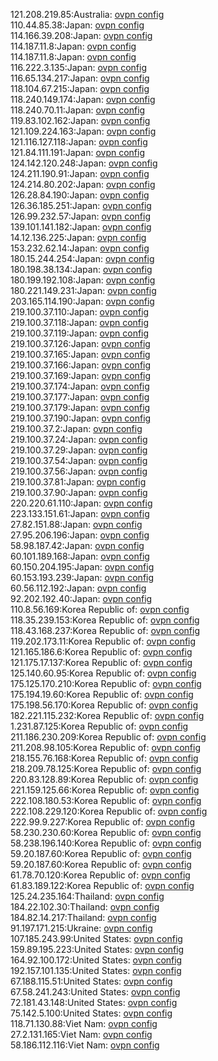 121.208.219.85:Australia: [ovpn config](vpn/121_208_219_85.ovpn)  
110.44.85.38:Japan: [ovpn config](vpn/110_44_85_38.ovpn)  
114.166.39.208:Japan: [ovpn config](vpn/114_166_39_208.ovpn)  
114.187.11.8:Japan: [ovpn config](vpn/114_187_11_8.ovpn)  
114.187.11.8:Japan: [ovpn config](vpn/114_187_11_8.ovpn)  
116.222.3.135:Japan: [ovpn config](vpn/116_222_3_135.ovpn)  
116.65.134.217:Japan: [ovpn config](vpn/116_65_134_217.ovpn)  
118.104.67.215:Japan: [ovpn config](vpn/118_104_67_215.ovpn)  
118.240.149.174:Japan: [ovpn config](vpn/118_240_149_174.ovpn)  
118.240.70.11:Japan: [ovpn config](vpn/118_240_70_11.ovpn)  
119.83.102.162:Japan: [ovpn config](vpn/119_83_102_162.ovpn)  
121.109.224.163:Japan: [ovpn config](vpn/121_109_224_163.ovpn)  
121.116.127.118:Japan: [ovpn config](vpn/121_116_127_118.ovpn)  
121.84.111.191:Japan: [ovpn config](vpn/121_84_111_191.ovpn)  
124.142.120.248:Japan: [ovpn config](vpn/124_142_120_248.ovpn)  
124.211.190.91:Japan: [ovpn config](vpn/124_211_190_91.ovpn)  
124.214.80.202:Japan: [ovpn config](vpn/124_214_80_202.ovpn)  
126.28.84.190:Japan: [ovpn config](vpn/126_28_84_190.ovpn)  
126.36.185.251:Japan: [ovpn config](vpn/126_36_185_251.ovpn)  
126.99.232.57:Japan: [ovpn config](vpn/126_99_232_57.ovpn)  
139.101.141.182:Japan: [ovpn config](vpn/139_101_141_182.ovpn)  
14.12.136.225:Japan: [ovpn config](vpn/14_12_136_225.ovpn)  
153.232.62.14:Japan: [ovpn config](vpn/153_232_62_14.ovpn)  
180.15.244.254:Japan: [ovpn config](vpn/180_15_244_254.ovpn)  
180.198.38.134:Japan: [ovpn config](vpn/180_198_38_134.ovpn)  
180.199.192.108:Japan: [ovpn config](vpn/180_199_192_108.ovpn)  
180.221.149.231:Japan: [ovpn config](vpn/180_221_149_231.ovpn)  
203.165.114.190:Japan: [ovpn config](vpn/203_165_114_190.ovpn)  
219.100.37.110:Japan: [ovpn config](vpn/219_100_37_110.ovpn)  
219.100.37.118:Japan: [ovpn config](vpn/219_100_37_118.ovpn)  
219.100.37.119:Japan: [ovpn config](vpn/219_100_37_119.ovpn)  
219.100.37.126:Japan: [ovpn config](vpn/219_100_37_126.ovpn)  
219.100.37.165:Japan: [ovpn config](vpn/219_100_37_165.ovpn)  
219.100.37.166:Japan: [ovpn config](vpn/219_100_37_166.ovpn)  
219.100.37.169:Japan: [ovpn config](vpn/219_100_37_169.ovpn)  
219.100.37.174:Japan: [ovpn config](vpn/219_100_37_174.ovpn)  
219.100.37.177:Japan: [ovpn config](vpn/219_100_37_177.ovpn)  
219.100.37.179:Japan: [ovpn config](vpn/219_100_37_179.ovpn)  
219.100.37.190:Japan: [ovpn config](vpn/219_100_37_190.ovpn)  
219.100.37.2:Japan: [ovpn config](vpn/219_100_37_2.ovpn)  
219.100.37.24:Japan: [ovpn config](vpn/219_100_37_24.ovpn)  
219.100.37.29:Japan: [ovpn config](vpn/219_100_37_29.ovpn)  
219.100.37.54:Japan: [ovpn config](vpn/219_100_37_54.ovpn)  
219.100.37.56:Japan: [ovpn config](vpn/219_100_37_56.ovpn)  
219.100.37.81:Japan: [ovpn config](vpn/219_100_37_81.ovpn)  
219.100.37.90:Japan: [ovpn config](vpn/219_100_37_90.ovpn)  
220.220.61.110:Japan: [ovpn config](vpn/220_220_61_110.ovpn)  
223.133.151.61:Japan: [ovpn config](vpn/223_133_151_61.ovpn)  
27.82.151.88:Japan: [ovpn config](vpn/27_82_151_88.ovpn)  
27.95.206.196:Japan: [ovpn config](vpn/27_95_206_196.ovpn)  
58.98.187.42:Japan: [ovpn config](vpn/58_98_187_42.ovpn)  
60.101.189.168:Japan: [ovpn config](vpn/60_101_189_168.ovpn)  
60.150.204.195:Japan: [ovpn config](vpn/60_150_204_195.ovpn)  
60.153.193.239:Japan: [ovpn config](vpn/60_153_193_239.ovpn)  
60.56.112.192:Japan: [ovpn config](vpn/60_56_112_192.ovpn)  
92.202.192.40:Japan: [ovpn config](vpn/92_202_192_40.ovpn)  
110.8.56.169:Korea Republic of: [ovpn config](vpn/110_8_56_169.ovpn)  
118.35.239.153:Korea Republic of: [ovpn config](vpn/118_35_239_153.ovpn)  
118.43.168.237:Korea Republic of: [ovpn config](vpn/118_43_168_237.ovpn)  
119.202.173.11:Korea Republic of: [ovpn config](vpn/119_202_173_11.ovpn)  
121.165.186.6:Korea Republic of: [ovpn config](vpn/121_165_186_6.ovpn)  
121.175.17.137:Korea Republic of: [ovpn config](vpn/121_175_17_137.ovpn)  
125.140.60.95:Korea Republic of: [ovpn config](vpn/125_140_60_95.ovpn)  
175.125.170.210:Korea Republic of: [ovpn config](vpn/175_125_170_210.ovpn)  
175.194.19.60:Korea Republic of: [ovpn config](vpn/175_194_19_60.ovpn)  
175.198.56.170:Korea Republic of: [ovpn config](vpn/175_198_56_170.ovpn)  
182.221.115.232:Korea Republic of: [ovpn config](vpn/182_221_115_232.ovpn)  
1.231.87.125:Korea Republic of: [ovpn config](vpn/1_231_87_125.ovpn)  
211.186.230.209:Korea Republic of: [ovpn config](vpn/211_186_230_209.ovpn)  
211.208.98.105:Korea Republic of: [ovpn config](vpn/211_208_98_105.ovpn)  
218.155.76.168:Korea Republic of: [ovpn config](vpn/218_155_76_168.ovpn)  
218.209.78.125:Korea Republic of: [ovpn config](vpn/218_209_78_125.ovpn)  
220.83.128.89:Korea Republic of: [ovpn config](vpn/220_83_128_89.ovpn)  
221.159.125.66:Korea Republic of: [ovpn config](vpn/221_159_125_66.ovpn)  
222.108.180.53:Korea Republic of: [ovpn config](vpn/222_108_180_53.ovpn)  
222.108.229.120:Korea Republic of: [ovpn config](vpn/222_108_229_120.ovpn)  
222.99.9.227:Korea Republic of: [ovpn config](vpn/222_99_9_227.ovpn)  
58.230.230.60:Korea Republic of: [ovpn config](vpn/58_230_230_60.ovpn)  
58.238.196.140:Korea Republic of: [ovpn config](vpn/58_238_196_140.ovpn)  
59.20.187.60:Korea Republic of: [ovpn config](vpn/59_20_187_60.ovpn)  
59.20.187.60:Korea Republic of: [ovpn config](vpn/59_20_187_60.ovpn)  
61.78.70.120:Korea Republic of: [ovpn config](vpn/61_78_70_120.ovpn)  
61.83.189.122:Korea Republic of: [ovpn config](vpn/61_83_189_122.ovpn)  
125.24.235.164:Thailand: [ovpn config](vpn/125_24_235_164.ovpn)  
184.22.102.30:Thailand: [ovpn config](vpn/184_22_102_30.ovpn)  
184.82.14.217:Thailand: [ovpn config](vpn/184_82_14_217.ovpn)  
91.197.171.215:Ukraine: [ovpn config](vpn/91_197_171_215.ovpn)  
107.185.243.99:United States: [ovpn config](vpn/107_185_243_99.ovpn)  
159.89.195.223:United States: [ovpn config](vpn/159_89_195_223.ovpn)  
164.92.100.172:United States: [ovpn config](vpn/164_92_100_172.ovpn)  
192.157.101.135:United States: [ovpn config](vpn/192_157_101_135.ovpn)  
67.188.115.51:United States: [ovpn config](vpn/67_188_115_51.ovpn)  
67.58.241.243:United States: [ovpn config](vpn/67_58_241_243.ovpn)  
72.181.43.148:United States: [ovpn config](vpn/72_181_43_148.ovpn)  
75.142.5.100:United States: [ovpn config](vpn/75_142_5_100.ovpn)  
118.71.130.88:Viet Nam: [ovpn config](vpn/118_71_130_88.ovpn)  
27.2.131.165:Viet Nam: [ovpn config](vpn/27_2_131_165.ovpn)  
58.186.112.116:Viet Nam: [ovpn config](vpn/58_186_112_116.ovpn)  
